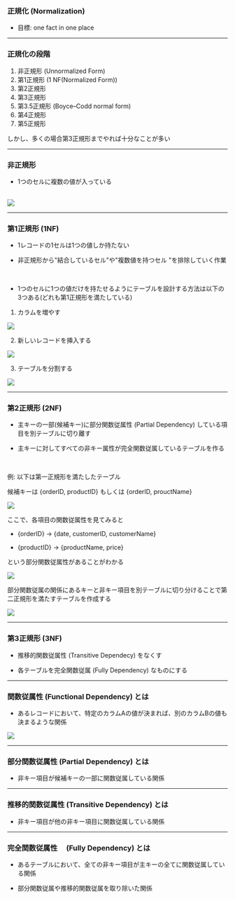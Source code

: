 ### 正規化 (Normalization)

- 目標: one fact in one place

---

### 正規化の段階

1. 非正規形 (Unnormalized Form)
2. 第1正規形 (1 NF(Normalized Form))
3. 第2正規形 
4. 第3正規形
5. 第3.5正規形 (Boyce–Codd normal form)
6. 第4正規形 
7. 第5正規形

しかし、多くの場合第3正規形までやれば十分なことが多い

---

### 非正規形

- 1つのセルに複数の値が入っている

<br>

<img src="./img/UNF.png" />

---

### 第1正規形 (1NF)

- 1レコードの1セルは1つの値しか持たない

- 非正規形から"結合しているセル"や"複数値を持つセル "を排除していく作業

<br>

- 1つのセルに1つの値だけを持たせるようにテーブルを設計する方法は以下の3つある(どれも第1正規形を満たしている)

1. カラムを増やす

<img src="./img/1NF_2.png" />

<br>

2. 新しいレコードを挿入する

<img src="./img/1NF_1.png" />

<br>

3. テーブルを分割する

<img src="./img/1NF_3.png" />

---

### 第2正規形 (2NF)

- 主キーの一部(候補キー)に部分関数従属性 (Partial Dependency) している項目を別テーブルに切り離す

- 主キーに対してすべての非キー属性が完全関数従属しているテーブルを作る

<br>

例: 以下は第一正規形を満たしたテーブル

候補キーは {orderID, productID} もしくは {orderID, prouctName}

<img src="./img/2NF_1.png" />

<br>

ここで、各項目の関数従属性を見てみると

- {orderID} -> {date, customerID, customerName}  

- {productID} -> {productName, price}

という部分関数従属性があることがわかる

<img src="./img/2NF_2.png" />

<br>

部分関数従属の関係にあるキーと非キー項目を別テーブルに切り分けることで第二正規形を満たすテーブルを作成する

<img src="./img/2NF_3.png" />



---

### 第3正規形 (3NF)

- 推移的関数従属性 (Transitive Dependecy) をなくす

- 各テーブルを完全関数従属 (Fully Dependency) なものにする

---

### 関数従属性 (Functional Dependency) とは

- あるレコードにおいて、特定のカラムAの値が決まれば、別のカラムBの値も決まるような関係

<img src="./img/Functional_Dependency.png" />

---

### 部分関数従属性 (Partial Dependency) とは

- 非キー項目が候補キーの一部に関数従属している関係

---

### 推移的関数従属性 (Transitive Dependency) とは 

- 非キー項目が他の非キー項目に関数従属している関係

---

### 完全関数従属性　 (Fully Dependency) とは

- あるテーブルにおいて、全ての非キー項目が主キーの全てに関数従属している関係

- 部分関数従属や推移的関数従属を取り除いた関係